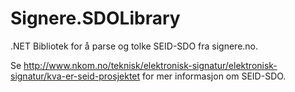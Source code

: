 # Signere.SDOLibrary

.NET Bibliotek for å parse og tolke SEID-SDO fra signere.no.

Se <a href="http://www.nkom.no/teknisk/elektronisk-signatur/elektronisk-signatur/kva-er-seid-prosjektet">http://www.nkom.no/teknisk/elektronisk-signatur/elektronisk-signatur/kva-er-seid-prosjektet</a> for mer informasjon om SEID-SDO.
